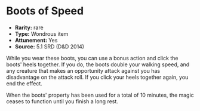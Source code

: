 
# Boots of Speed

* **Rarity:** rare
* **Type:** Wondrous item
* **Attunement:** Yes
* **Source:** 5.1 SRD (D&D 2014)


While you wear these boots, you can use a bonus action and click the boots' heels together. If you do, the boots double your walking speed, and any creature that makes an opportunity attack against you has disadvantage on the attack roll. If you click your heels together again, you end the effect.

When the boots' property has been used for a total of 10 minutes, the magic ceases to function until you finish a long rest.
